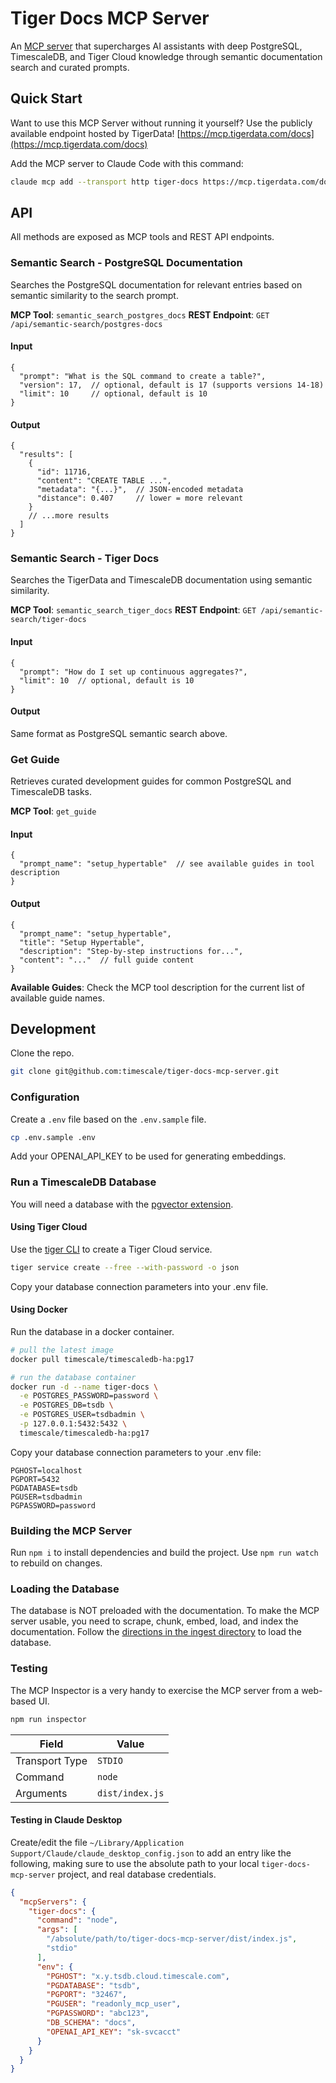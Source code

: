 # Tiger Docs MCP Server

An [MCP server](https://modelcontextprotocol.io/docs/learn/server-concepts) that supercharges AI assistants with deep PostgreSQL, TimescaleDB, and Tiger Cloud knowledge through semantic documentation search and curated prompts.

## Quick Start

Want to use this MCP Server without running it yourself? Use the publicly available endpoint hosted by TigerData! [https://mcp.tigerdata.com/docs](https://mcp.tigerdata.com/docs)

Add the MCP server to Claude Code with this command:

```bash
claude mcp add --transport http tiger-docs https://mcp.tigerdata.com/docs
```

## API

All methods are exposed as MCP tools and REST API endpoints.

### Semantic Search - PostgreSQL Documentation

Searches the PostgreSQL documentation for relevant entries based on semantic similarity to the search prompt.

**MCP Tool**: `semantic_search_postgres_docs`
**REST Endpoint**: `GET /api/semantic-search/postgres-docs`

#### Input

```jsonc
{
  "prompt": "What is the SQL command to create a table?",
  "version": 17,  // optional, default is 17 (supports versions 14-18)
  "limit": 10     // optional, default is 10
}
```

#### Output

```jsonc
{
  "results": [
    {
      "id": 11716,
      "content": "CREATE TABLE ...",
      "metadata": "{...}",  // JSON-encoded metadata
      "distance": 0.407     // lower = more relevant
    }
    // ...more results
  ]
}
```

### Semantic Search - Tiger Docs

Searches the TigerData and TimescaleDB documentation using semantic similarity.

**MCP Tool**: `semantic_search_tiger_docs`
**REST Endpoint**: `GET /api/semantic-search/tiger-docs`

#### Input

```jsonc
{
  "prompt": "How do I set up continuous aggregates?",
  "limit": 10  // optional, default is 10
}
```

#### Output

Same format as PostgreSQL semantic search above.

### Get Guide

Retrieves curated development guides for common PostgreSQL and TimescaleDB tasks.

**MCP Tool**: `get_guide`

#### Input

```jsonc
{
  "prompt_name": "setup_hypertable"  // see available guides in tool description
}
```

#### Output

```jsonc
{
  "prompt_name": "setup_hypertable",
  "title": "Setup Hypertable",
  "description": "Step-by-step instructions for...",
  "content": "..."  // full guide content
}
```

**Available Guides**: Check the MCP tool description for the current list of available guide names.

## Development

Clone the repo.

```bash
git clone git@github.com:timescale/tiger-docs-mcp-server.git
```

### Configuration

Create a `.env` file based on the `.env.sample` file.

```bash
cp .env.sample .env
```

Add your OPENAI_API_KEY to be used for generating embeddings.

### Run a TimescaleDB Database

You will need a database with the [pgvector extension](https://github.com/pgvector/pgvector).

#### Using Tiger Cloud

Use the [tiger CLI](https://github.com/timescale/tiger-cli) to create a Tiger Cloud service.

```bash
tiger service create --free --with-password -o json
```
Copy your database connection parameters into your .env file.

#### Using Docker

Run the database in a docker container.

```bash
# pull the latest image
docker pull timescale/timescaledb-ha:pg17

# run the database container
docker run -d --name tiger-docs \
  -e POSTGRES_PASSWORD=password \
  -e POSTGRES_DB=tsdb \
  -e POSTGRES_USER=tsdbadmin \
  -p 127.0.0.1:5432:5432 \
  timescale/timescaledb-ha:pg17
```

Copy your database connection parameters to your .env file:

```dotenv
PGHOST=localhost
PGPORT=5432
PGDATABASE=tsdb
PGUSER=tsdbadmin
PGPASSWORD=password
```

### Building the MCP Server

Run `npm i` to install dependencies and build the project. Use `npm run watch` to rebuild on changes.

### Loading the Database

The database is NOT preloaded with the documentation. To make the MCP server usable, you need to scrape, chunk, embed, load, and index the documentation.
Follow the [directions in the ingest directory](/ingest/README.md) to load the database.

### Testing

The MCP Inspector is a very handy to exercise the MCP server from a web-based UI.

```bash
npm run inspector
```

| Field          | Value           |
| -------------- | --------------- |
| Transport Type | `STDIO`         |
| Command        | `node`          |
| Arguments      | `dist/index.js` |

#### Testing in Claude Desktop

Create/edit the file `~/Library/Application Support/Claude/claude_desktop_config.json` to add an entry like the following, making sure to use the absolute path to your local `tiger-docs-mcp-server` project, and real database credentials.

```json
{
  "mcpServers": {
    "tiger-docs": {
      "command": "node",
      "args": [
        "/absolute/path/to/tiger-docs-mcp-server/dist/index.js",
        "stdio"
      ],
      "env": {
        "PGHOST": "x.y.tsdb.cloud.timescale.com",
        "PGDATABASE": "tsdb",
        "PGPORT": "32467",
        "PGUSER": "readonly_mcp_user",
        "PGPASSWORD": "abc123",
        "DB_SCHEMA": "docs",
        "OPENAI_API_KEY": "sk-svcacct"
      }
    }
  }
}
```
